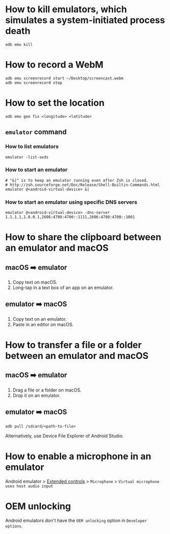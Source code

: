 # How to kill emulators, which simulates a system-initiated process death
```shell
adb emu kill
```

# How to record a WebM
```shell
adb emu screenrecord start ~/Desktop/screencast.webm
adb emu screenrecord stop
```

# How to set the location
```shell
adb emu geo fix <longitude> <latitude>
```

## `emulator` command
### How to list emulators
```shell
emulator -list-avds
```

### How to start an emulator
```shell
# "&|" is to keep an emulator running even after Zsh is closed.
# http://zsh.sourceforge.net/Doc/Release/Shell-Builtin-Commands.html
emulator @<android-virtual-device> &|
```

### How to start an emulator using specific DNS servers
```shell
emulator @<android-virtual-device> -dns-server 1.1.1.1,1.0.0.1,2606:4700:4700::1111,2606:4700:4700::1001
```

# How to share the clipboard between an emulator and macOS
## macOS ➡️ emulator
1. Copy text on macOS.
1. Long-tap in a text box of an app on an emulator.

## emulator ➡️ macOS
1. Copy text on an emulator.
1. Paste in an editor on macOS.

# How to transfer a file or a folder between an emulator and macOS
## macOS ➡️ emulator
1. Drag a file or a folder on macOS.
1. Drop it on an emulator.

## emulator ➡️ macOS
```shell
adb pull /sdcard/<path-to-file>
```

Alternatively, use Device File Explorer of Android Studio.

# How to enable a microphone in an emulator
Android emulator > [Extended controls](https://developer.android.com/studio/run/emulator-extended-controls)  > `Microphone` > `Virtual microphone uses host audio input`

# OEM unlocking
Android emulators don't have the `OEM unlocking` option in `Developer options`.
